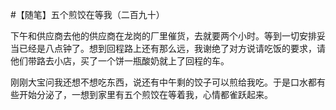 #【随笔】五个煎饺在等我（二百九十）

下午和供应商去他的供应商在龙岗的厂里催货，去就要两个小时。等到一切安排妥当已经是八点钟了。想到回程路上还有那么远，我谢绝了对方说请吃饭的要求，请他们带路去小店，买了一个饼一瓶酸奶就上了回程的车。

刚刚大宝问我还想不想吃东西，说还有中午剩的饺子可以煎给我吃。于是口水都有些开始分泌了，一想到家里有五个煎饺在等着我，心情都雀跃起来。

